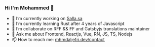 ### Hi I'm Mohammed 👋

- 🔭 I’m currently working on [Salla.sa](http://salla.sa)
- 🌱 I’m currently learning Rust after 4 years of Javascript  
- 👯 I’m collaborate on RFF && FF and Gatsbyjs translations maintainer
- 💬 Ask me about Frontend, Reactjs, Vue, RN, JS, TS, Nodejs
- 📫 How to reach me: [mhmdaljefri.dev/contact](https://mhmdaljefri.dev/contact)
